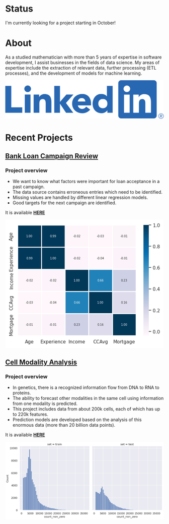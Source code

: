 # Status
I'm currently looking for a project starting in October!

# About
As a studied mathematician with more than 5 years of expertise in software development, I assist businesses in the fields of data science. My areas of expertise include the extraction of relevant data, further processing (ETL processes), and the development of models for machine learning.

[![LinkedIn Logo](media/LI-Logo.png)](https://www.linkedin.com/in/lennardhenze/)

# Recent Projects

## [Bank Loan Campaign Review](https://github.com/henzelennard/personal-loan-modelling)

### Project overview
* We want to know what factors were important for loan acceptance in a past campaign.
* The data source contains erroneous entries which need to be identified.
* Missing values are handled by different linear regression models.
* Good targets for the next campaign are identified.

It is available **[HERE](https://github.com/henzelennard/henzelennard.github.io)**

[![Bank Loan Analysis Image](/personal-loan-modelling/correlation_matrix.png)](https://github.com/henzelennard/henzelennard.github.io)


## [Cell Modality Analysis](https://github.com/henzelennard/multimodal-single-cell-integration)

### Project overview
* In genetics, there is a recognized information flow from DNA to RNA to proteins.
* The ability to forecast other modalities in the same cell using information from one modality is predicted.
* This project includes data from about 200k cells, each of which has up to 220k features.
* Prediction models are developed based on the analysis of this enormous data (more than 20 billion data points).

It is available **[HERE](https://github.com/henzelennard/multimodal-single-cell-integration)**

[![Cell Modality Image](cell-modality-analysis/feature-count.png)](https://github.com/henzelennard/multimodal-single-cell-integration)

